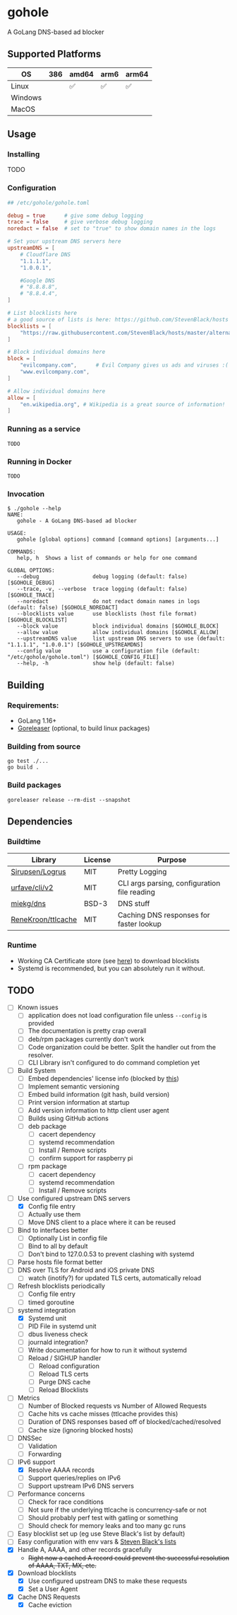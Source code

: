 # gohole
A GoLang DNS-based ad blocker

## Supported Platforms

| OS      | 386 | amd64 | arm6 | arm64 |
| ---     | --- | ----  | ---  | ----  |
| Linux   |     | ✅     | ✅    | ✅     |
| Windows |     |       |      |       |
| MacOS   |     |       |      |       |

## Usage
### Installing
TODO

### Configuration
```toml
## /etc/gohole/gohole.toml

debug = true      # give some debug logging
trace = false     # give verbose debug logging
noredact = false  # set to "true" to show domain names in the logs

# Set your upstream DNS servers here
upstreamDNS = [
    # Cloudflare DNS
    "1.1.1.1",
    "1.0.0.1",

    #Google DNS
    # "8.8.8.8",
    # "8.8.4.4",
]

# List blocklists here
# a good source of lists is here: https://github.com/StevenBlack/hosts
blocklists = [
    "https://raw.githubusercontent.com/StevenBlack/hosts/master/alternates/fakenews-gambling/hosts",  # adware, malware, fakenews, gambling
]

# Block individual domains here
block = [
    "evilcompany.com",      # Evil Company gives us ads and viruses :(
    "www.evilcompany.com",
]

# Allow individual domains here
allow = [
    "en.wikipedia.org", # Wikipedia is a great source of information!
]
```

### Running as a service
```shell
TODO
```

### Running in Docker
```shell
TODO
```

### Invocation
```text
$ ./gohole --help
NAME:
   gohole - A GoLang DNS-based ad blocker

USAGE:
   gohole [global options] command [command options] [arguments...]

COMMANDS:
   help, h  Shows a list of commands or help for one command

GLOBAL OPTIONS:
   --debug                 debug logging (default: false) [$GOHOLE_DEBUG]
   --trace, -v, --verbose  trace logging (default: false) [$GOHOLE_TRACE]
   --noredact              do not redact domain names in logs (default: false) [$GOHOLE_NOREDACT]
   --blocklists value      use blocklists (host file format) [$GOHOLE_BLOCKLIST]
   --block value           block individual domains [$GOHOLE_BLOCK]
   --allow value           allow individual domains [$GOHOLE_ALLOW]
   --upstreamDNS value     list upstream DNS servers to use (default: "1.1.1.1", "1.0.0.1") [$GOHOLE_UPSTREAMDNS]
   --config value          use a configuration file (default: "/etc/gohole/gohole.toml") [$GOHOLE_CONFIG_FILE]
   --help, -h              show help (default: false)
```

## Building
### Requirements:
- GoLang 1.16+
- [Goreleaser](https://goreleaser.com/) (optional, to build linux packages)

### Building from source
```shell
go test ./...
go build .
```

### Build packages
```shell
goreleaser release --rm-dist --snapshot
```

## Dependencies
### Buildtime
| Library                                                     | License | Purpose                                      |
| -------                                                     | ------- | -------                                      |
| [Sirupsen/Logrus](https://github.com/Sirupsen/logrus)       | MIT     | Pretty Logging                               |
| [urfave/cli/v2](https://github.com/urfave/cli/v2)           | MIT     | CLI args parsing, configuration file reading |
| [miekg/dns](https://github.com/miekg/dns)                   | BSD-3   | DNS stuff                                    |
| [ReneKroon/ttlcache](https://github.com/ReneKroon/ttlcache) | MIT     | Caching DNS responses for faster lookup      |


### Runtime
- Working CA Certificate store (see [here](https://stackoverflow.com/a/40051432)) to download blocklists
- Systemd is recommended, but you can absolutely run it without.

## TODO
- [ ] Known issues
  - [ ] application does not load configuration file unless `--config` is provided
  - [ ] The documentation is pretty crap overall
  - [ ] deb/rpm packages currently don't work
  - [ ] Code organization could be better. Split the handler out from the resolver.
  - [ ] CLI Library isn't configured to do command completion yet
- [ ] Build System
  - [ ] Embed dependencies' license info (blocked by [this](https://github.com/google/go-licenses/pull/79))
  - [ ] Implement semantic versioning
  - [ ] Embed build information (git hash, build version)
  - [ ] Print version information at startup
  - [ ] Add version information to http client user agent
  - [ ] Builds using GitHub actions
  - [ ] deb package
    - [ ] cacert dependency
    - [ ] systemd recommendation
    - [ ] Install / Remove scripts
    - [ ] confirm support for raspberry pi
  - [ ] rpm package
    - [ ] cacert dependency
    - [ ] systemd recommendation
    - [ ] Install / Remove scripts
- [ ] Use configured upstream DNS servers
  - [x] Config file entry
  - [ ] Actually use them
  - [ ] Move DNS client to a place where it can be reused
- [ ] Bind to interfaces better
  - [ ] Optionally List in config file
  - [ ] Bind to all by default
  - [ ] Don't bind to 127.0.0.53 to prevent clashing with systemd
- [ ] Parse hosts file format better
- [ ] DNS over TLS for Android and iOS private DNS
  - [ ] watch (inotify?) for updated TLS certs, automatically reload
- [ ] Refresh blocklists periodically
  - [ ] Config file entry 
  - [ ] timed goroutine
- [ ] systemd integration
  - [x] Systemd unit 
  - [ ] PID File in systemd unit
  - [ ] dbus liveness check
  - [ ] journald integration?
  - [ ] Write documentation for how to run it without systemd
  - [ ] Reload / SIGHUP handler
    - [ ] Reload configuration
    - [ ] Reload TLS certs
    - [ ] Purge DNS cache
    - [ ] Reload Blocklists
- [ ] Metrics
  - [ ] Number of Blocked requests vs Number of Allowed Requests
  - [ ] Cache hits vs cache misses (ttlcache provides this)
  - [ ] Duration of DNS responses based off of blocked/cached/resolved
  - [ ] Cache size (ignoring blocked hosts)
- [ ] DNSSec
  - [ ] Validation
  - [ ] Forwarding
- [ ] IPv6 support
  - [x] Resolve AAAA records
  - [ ] Support queries/replies on IPv6
  - [ ] Support upstream IPv6 DNS servers
- [ ] Performance concerns
  - [ ] Check for race conditions
  - [ ] Not sure if the underlying ttlcache is concurrency-safe or not
  - [ ] Should probably perf test with gatling or something
  - [ ] Should check for memory leaks and too many gc runs
- [ ] Easy blocklist set up (eg use Steve Black's list by default)
- [ ] Easy configuration with env vars & [Steven Black's lists](https://github.com/StevenBlack/hosts)
- [x] Handle A, AAAA, and other records gracefully
  - ~~Right now a cached A record could prevent the successful resolution of AAAA, TXT, MX, etc.~~
- [x] Download blocklists
  - [x] Use configured upstream DNS to make these requests
  - [x] Set a User Agent
- [x] Cache DNS Requests
  - [x] Cache eviction